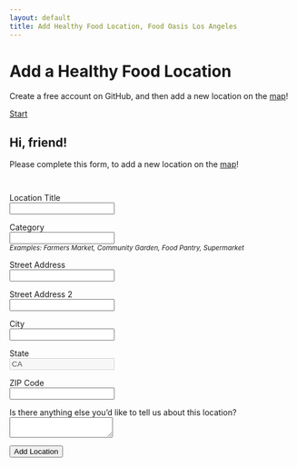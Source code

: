 ```yaml
---
layout: default
title: Add Healthy Food Location, Food Oasis Los Angeles
---
```


<h1>Add a Healthy Food Location</h1>

<!--
Before sign in
-->
<section id="loginSection">
  <p>Create a free account on GitHub, and then add a new location on the <a href="/locations/">map</a>!</p>
  <p class="action">
    <a id="login" href="https://github.com/login/oauth/authorize?client_id=7ebf83bd679d38d56577&amp;scope=public_repo">Start</a>        
  </p>
</section>

<!--
After sign in
-->
<section id="inputSection" class="hidden">
  <h2>
    <span class="label">Hi, <span id="userNameSpan">friend</span>!</span>
  </h2>
  <p>Please complete this form, to add a new location on the <a href="/locations/">map</a>!</p>
  <form id="addForm" action="/add" method="post" style="margin-top: 3em;">
    <p>
      <label>
        Location Title<br />
        <input type="text" id="locationTitle" />
      </label>
    </p>
    <p>
      <label>
        Category<br />
        <input type="text" id="locationCategory" /><br />
        <small style="font-style: italic;">Examples: Farmers Market, Community Garden, Food Pantry, Supermarket</small>
        <!--
        <select id="locationCategory">
          <option value="other">Other</option>
          <option value="farmers-market">Farmer’s Market</option>
          <option value="community-garden">Community Garden</option>
          <option value="food-pantry">Food Pantry</option>
          <option value="supermarket">Supermarket</option>
        </select>
        -->
      </label>
    </p>
    <p>
      <label>
        Street Address<br />
        <input type="text" id="locationAddress1" />
      </label>
    </p>
    <p>
      <label>
        Street Address 2<br />
        <input type="text" id="locationAddress2" />
      </label>
    </p>
    <p>
      <label>
        City<br />
        <input type="text" id="locationCity" />
      </label>
    </p>
    <p>
      State<br />
      <input type="text" value="CA" disabled />
    </p>
    <p>
      <label>
        ZIP Code<br />
        <input type="text" id="locationZip" />
      </label>
    </p>
    <p>
      <label>
        Is there anything else you’d like to tell us about this location?<br />
        <textarea id="userText"></textarea>
      </label>
    </p>
    <p class="action">
      <button type="submit" id="submit">Add Location</button>
    </p>
  </form>
</section>

<section class="success hidden" role="status" id="messageSection">      
</section>

<script src="/assets/js/github-backend.js"></script>
